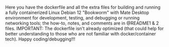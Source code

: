 Here you have the dockerfile and all the extra files for building and running a fully containerized Linux Debian 12 "Bookworm" with Mate Desktop environment for development, testing, and debugging or running networking tools; the how-to, notes, and comments are in @README1 & 2 files. IMPORTANT: The dockerfile isn't already optimized (that could help for better understanding to those who are not familiar with docker/container tech). Happy coding/debugging!!!